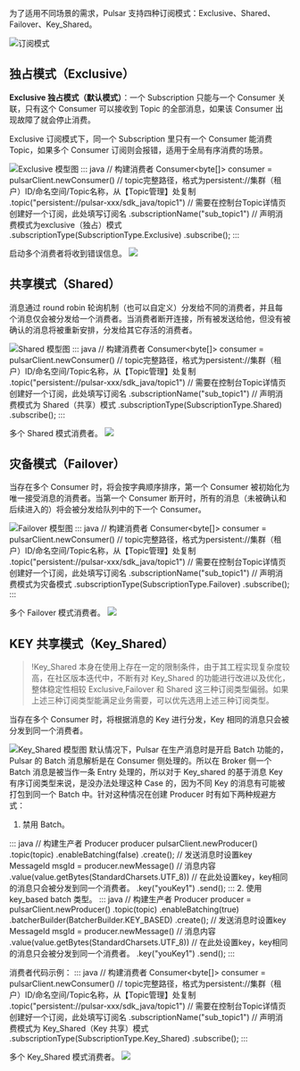 为了适用不同场景的需求，Pulsar 支持四种订阅模式：Exclusive、Shared、Failover、Key_Shared。

![订阅模式](https://qcloudimg.tencent-cloud.cn/raw/fbfd9ecad9703182e4a01412fe536d9f.png)

## 独占模式（Exclusive）

**Exclusive 独占模式（默认模式）**：一个 Subscription 只能与一个 Consumer 关联，只有这个 Consumer 可以接收到 Topic 的全部消息，如果该 Consumer 出现故障了就会停止消费。

Exclusive 订阅模式下，同一个 Subscription 里只有一个 Consumer 能消费 Topic，如果多个 Consumer 订阅则会报错，适用于全局有序消费的场景。

![Exclusive 模型图](https://qcloudimg.tencent-cloud.cn/raw/eb8883954cc273035acaf72b75869955.png)
<dx-codeblock>
:::  java
// 构建消费者
Consumer<byte[]> consumer = pulsarClient.newConsumer()
    // topic完整路径，格式为persistent://集群（租户）ID/命名空间/Topic名称，从【Topic管理】处复制
    .topic("persistent://pulsar-xxx/sdk_java/topic1")
    // 需要在控制台Topic详情页创建好一个订阅，此处填写订阅名
    .subscriptionName("sub_topic1")
    // 声明消费模式为exclusive（独占）模式
    .subscriptionType(SubscriptionType.Exclusive)
    .subscribe();
:::
</dx-codeblock>

启动多个消费者将收到错误信息。
![](https://qcloudimg.tencent-cloud.cn/raw/a5643f95aa4fbbaa14f6fbdba2317066.png)

## 共享模式（Shared）

消息通过 round robin 轮询机制（也可以自定义）分发给不同的消费者，并且每个消息仅会被分发给一个消费者。当消费者断开连接，所有被发送给他，但没有被确认的消息将被重新安排，分发给其它存活的消费者。

![Shared 模型图](https://qcloudimg.tencent-cloud.cn/raw/81bc25f19440fff8229a1fe716879f1e.png)
<dx-codeblock>
:::  java
// 构建消费者
Consumer<byte[]> consumer = pulsarClient.newConsumer()
    // topic完整路径，格式为persistent://集群（租户）ID/命名空间/Topic名称，从【Topic管理】处复制
    .topic("persistent://pulsar-xxx/sdk_java/topic1")
    // 需要在控制台Topic详情页创建好一个订阅，此处填写订阅名
    .subscriptionName("sub_topic1")
    // 声明消费模式为 Shared（共享）模式
    .subscriptionType(SubscriptionType.Shared)
    .subscribe();
:::
</dx-codeblock>

多个 Shared 模式消费者。
![](https://qcloudimg.tencent-cloud.cn/raw/b4d26ed3eb60d8828d281a48a7ddc771.png)

## 灾备模式（Failover）

当存在多个 Consumer 时，将会按字典顺序排序，第一个 Consumer 被初始化为唯一接受消息的消费者。当第一个 Consumer 断开时，所有的消息（未被确认和后续进入的）将会被分发给队列中的下一个 Consumer。

![Failover 模型图](https://qcloudimg.tencent-cloud.cn/raw/7a2be3e1e0a9a60cca6a2f9facccf5a8.png)
<dx-codeblock>
:::  java
// 构建消费者
Consumer<byte[]> consumer = pulsarClient.newConsumer()
    // topic完整路径，格式为persistent://集群（租户）ID/命名空间/Topic名称，从【Topic管理】处复制
    .topic("persistent://pulsar-xxx/sdk_java/topic1")
    // 需要在控制台Topic详情页创建好一个订阅，此处填写订阅名
    .subscriptionName("sub_topic1")
    // 声明消费模式为灾备模式
    .subscriptionType(SubscriptionType.Failover)
    .subscribe();
:::
</dx-codeblock>

多个 Failover 模式消费者。
![](https://qcloudimg.tencent-cloud.cn/raw/78d1859db165635424337c1b31cfb87d.png)

## KEY 共享模式（Key_Shared）
>!Key_Shared 本身在使用上存在一定的限制条件，由于其工程实现复杂度较高，在社区版本迭代中，不断有对 Key_Shared 的功能进行改进以及优化，整体稳定性相较 Exclusive,Failover 和 Shared 这三种订阅类型偏弱。如果上述三种订阅类型能满足业务需要，可以优先选用上述三种订阅类型。

当存在多个 Consumer 时，将根据消息的 Key 进行分发，Key 相同的消息只会被分发到同一个消费者。

![Key_Shared 模型图](https://qcloudimg.tencent-cloud.cn/raw/7a7a764e6769ca6b120c9708c3c31741.png)
默认情况下，Pulsar 在生产消息时是开启 Batch 功能的，Pulsar 的 Batch 消息解析是在 Consumer 侧处理的。所以在 Broker 侧一个 Batch 消息是被当作一条 Entry 处理的，所以对于 Key_shared 的基于消息 Key 有序订阅类型来说，是没办法处理这种 Case 的，因为不同 Key 的消息有可能被打包到同一个 Batch 中。针对这种情况在创建 Producer 时有如下两种规避方式：
1. 禁用 Batch。
<dx-codeblock>
:::  java
// 构建生产者
Producer<byte[]> producer pulsarClient.newProducer()
                .topic(topic)
                .enableBatching(false)
                .create();
// 发送消息时设置key
MessageId msgId = producer.newMessage()
    // 消息内容
    .value(value.getBytes(StandardCharsets.UTF_8))
    // 在此处设置key，key相同的消息只会被分发到同一个消费者。
    .key("youKey1")
    .send();
:::
</dx-codeblock>
2. 使用 key_based batch 类型。
<dx-codeblock>
:::  java
// 构建生产者
Producer<byte[]> producer = pulsarClient.newProducer()
                .topic(topic)
                .enableBatching(true)
                .batcherBuilder(BatcherBuilder.KEY_BASED)
                .create();
// 发送消息时设置key
MessageId msgId = producer.newMessage()
    // 消息内容
    .value(value.getBytes(StandardCharsets.UTF_8))
    // 在此处设置key，key相同的消息只会被分发到同一个消费者。
    .key("youKey1")
    .send();
:::
</dx-codeblock>

消费者代码示例：
<dx-codeblock>
:::  java
// 构建消费者
Consumer<byte[]> consumer = pulsarClient.newConsumer()
    // topic完整路径，格式为persistent://集群（租户）ID/命名空间/Topic名称，从【Topic管理】处复制
    .topic("persistent://pulsar-xxx/sdk_java/topic1")
    // 需要在控制台Topic详情页创建好一个订阅，此处填写订阅名
    .subscriptionName("sub_topic1")
    // 声明消费模式为 Key_Shared（Key 共享）模式
    .subscriptionType(SubscriptionType.Key_Shared)
    .subscribe();
:::
</dx-codeblock>

多个 Key_Shared 模式消费者。
![](https://qcloudimg.tencent-cloud.cn/raw/d74fc90e27c1b01c2132980bb8ec3088.png)
